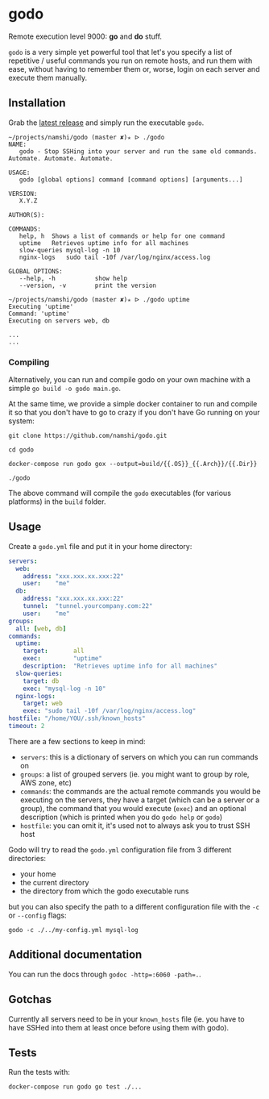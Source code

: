 # godo

Remote execution level 9000: **go** and **do**
stuff.

`godo` is a very simple yet powerful tool that
let's you specify a list of repetitive / useful
commands you run on remote hosts, and run them
with ease, without having to remember them or,
worse, login on each server and execute them
manually.

## Installation

Grab the [latest release](https://github.com/namshi/godo/releases)
and simply run the executable `godo`.

```
~/projects/namshi/godo (master ✘)✭ ᐅ ./godo
NAME:
   godo - Stop SSHing into your server and run the same old commands. Automate. Automate. Automate.

USAGE:
   godo [global options] command [command options] [arguments...]

VERSION:
   X.Y.Z

AUTHOR(S): 
   
COMMANDS:
   help, h	Shows a list of commands or help for one command
   uptime	Retrieves uptime info for all machines
   slow-queries	mysql-log -n 10
   nginx-logs	sudo tail -10f /var/log/nginx/access.log
   
GLOBAL OPTIONS:
   --help, -h			show help
   --version, -v		print the version
   
~/projects/namshi/godo (master ✘)✭ ᐅ ./godo uptime
Executing 'uptime'
Command: 'uptime'
Executing on servers web, db

...
...
```

### Compiling

Alternatively, you can run and compile godo on
your own machine with a simple `go build -o godo main.go`.

At the same time, we provide a simple docker container
to run and compile it so that you don't have to
go to crazy if you don't have Go running on your
system:

```
git clone https://github.com/namshi/godo.git

cd godo

docker-compose run godo gox --output=build/{{.OS}}_{{.Arch}}/{{.Dir}}

./godo
```

The above command will compile the `godo` executables
(for various platforms) in the `build` folder.

## Usage

Create a `godo.yml` file and put it in your home directory:

``` yaml
servers:
  web:
    address: "xxx.xxx.xx.xxx:22"
    user:    "me"
  db:
    address: "xxx.xxx.xx.xxx:22"
    tunnel:  "tunnel.yourcompany.com:22"
    user:    "me"
groups:
  all: [web, db]
commands:
  uptime:
    target:       all
    exec:         "uptime"  
    description:  "Retrieves uptime info for all machines"  
  slow-queries:
    target: db
    exec: "mysql-log -n 10"
  nginx-logs:
    target: web
    exec: "sudo tail -10f /var/log/nginx/access.log"
hostfile: "/home/YOU/.ssh/known_hosts"
timeout: 2
```

There are a few sections to keep in mind:

* `servers`: this is a dictionary of servers on which you can run commands on
* `groups`: a list of grouped servers (ie. you might want to group by role, AWS zone, etc)
* `commands`: the commands are the actual remote commands you would be executing on the servers,
they have a target (which can be a server or a group), the command that you would execute (`exec`)
and an optional description (which is printed when you do `godo help` or `godo`)
* `hostfile`: you can omit it, it's used not to always ask you to trust SSH host

Godo will try to read the `godo.yml` configuration file
from 3 different directories:

* your home
* the current directory
* the directory from which the godo executable runs

but you can also specify the path to a different
configuration file with the `-c` or `--config` flags:

```
godo -c ./../my-config.yml mysql-log
```

## Additional documentation

You can run the docs through `godoc -http=:6060 -path=.`.

## Gotchas

Currently all servers need to be in your `known_hosts` file (ie. you
have to have SSHed into them at least once before using them with godo).

## Tests

Run the tests with:

```
docker-compose run godo go test ./...
```